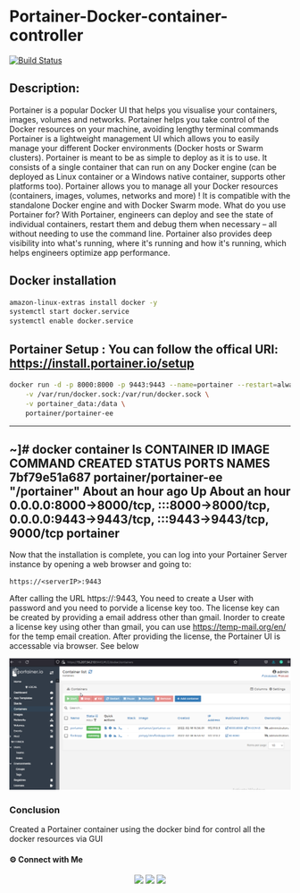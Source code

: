 # Portainer-Docker-container-controller

[![Build Status](https://travis-ci.org/joemccann/dillinger.svg?branch=master)]()


## Description:

Portainer is a popular Docker UI that helps you visualise your containers, images, volumes and networks. Portainer helps you take control of the Docker resources on your machine, avoiding lengthy terminal commands
Portainer is a lightweight management UI which allows you to easily manage your different Docker environments (Docker hosts or Swarm clusters). Portainer is meant to be as simple to deploy as it is to use. It consists of a single container that can run on any Docker engine (can be deployed as Linux container or a Windows native container, supports other platforms too). Portainer allows you to manage all your Docker resources (containers, images, volumes, networks and more) ! It is compatible with the standalone Docker engine and with Docker Swarm mode.
What do you use Portainer for?
With Portainer, engineers can deploy and see the state of individual containers, restart them and debug them when necessary – all without needing to use the command line. Portainer also provides deep visibility into what's running, where it's running and how it's running, which helps engineers optimize app performance.

## Docker installation

```sh
amazon-linux-extras install docker -y
systemctl start docker.service
systemctl enable docker.service
```

## Portainer Setup : You can follow the offical URl: https://install.portainer.io/setup
```sh
docker run -d -p 8000:8000 -p 9443:9443 --name=portainer --restart=always \
    -v /var/run/docker.sock:/var/run/docker.sock \
    -v portainer_data:/data \
    portainer/portainer-ee
```
---
~]# docker container ls
CONTAINER ID   IMAGE                      COMMAND            CREATED             STATUS             PORTS       NAMES                                                              
7bf79e51a687   portainer/portainer-ee     "/portainer"       About an hour ago   Up About an hour   0.0.0.0:8000->8000/tcp, :::8000->8000/tcp, 0.0.0.0:9443->9443/tcp, :::9443->9443/tcp, 9000/tcp   portainer
---

Now that the installation is complete, you can log into your Portainer Server instance by opening a web browser and going to:
```
https://<serverIP>:9443
```
After calling the URL https://<serverIP>:9443, You need to create a User with password and you need to porvide a license key too. The license key can be created by providing a email address other than gmail. Inorder to create a license key using other than gmail, you can use https://temp-mail.org/en/ for the temp email creation. After providing the license, the Portainer UI is accessable via browser. See below
 
<center><img alt="Portainer" src="8xjafHeGTN.png"> </img></center>
 
 ### Conclusion

Created a Portainer container using the docker bind for control all the docker resources via GUI

#### ⚙️ Connect with Me

<p align="center">
<a href="mailto:jomyambattil@gmail.com"><img src="https://img.shields.io/badge/Gmail-D14836?style=for-the-badge&logo=gmail&logoColor=white"/></a>
<a href="https://www.linkedin.com/in/jomygeorge11"><img src="https://img.shields.io/badge/LinkedIn-0077B5?style=for-the-badge&logo=linkedin&logoColor=white"/></a> 
<a href="https://www.instagram.com/therealjomy"><img src="https://img.shields.io/badge/Instagram-E4405F?style=for-the-badge&logo=instagram&logoColor=white"/></a><br />
